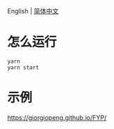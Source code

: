 English | [简体中文](./README.zh-CN.md)
# 怎么运行
```
yarn
yarn start
```

# 示例
https://giorgiopeng.github.io/FYP/